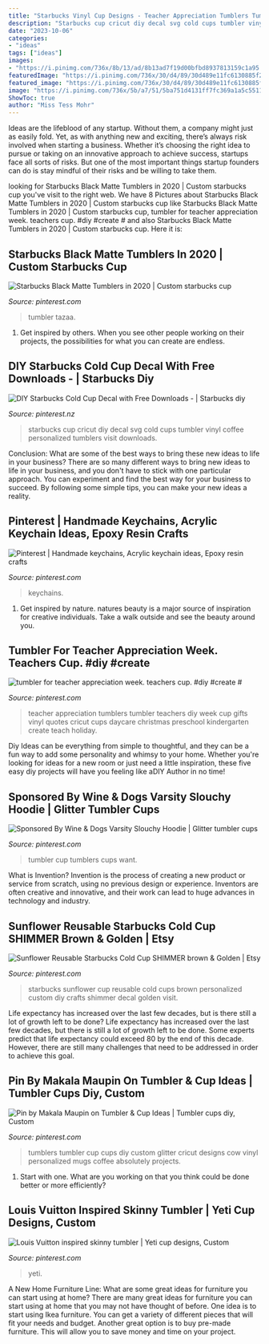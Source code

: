 ```yaml
---
title: "Starbucks Vinyl Cup Designs - Teacher Appreciation Tumblers Tumbler Teachers Diy Week Cup Gifts Vinyl Quotes Cricut Cups Daycare Christmas Preschool Kindergarten Create Teach Holiday"
description: "Starbucks cup cricut diy decal svg cold cups tumbler vinyl coffee personalized tumblers visit downloads"
date: "2023-10-06"
categories:
- "ideas"
tags: ["ideas"]
images:
- "https://i.pinimg.com/736x/8b/13/ad/8b13ad7f19d00bfbd8937813159c1a95.jpg"
featuredImage: "https://i.pinimg.com/736x/30/d4/89/30d489e11fc6130885f22d83e5fa41ae.jpg"
featured_image: "https://i.pinimg.com/736x/30/d4/89/30d489e11fc6130885f22d83e5fa41ae.jpg"
image: "https://i.pinimg.com/736x/5b/a7/51/5ba751d4131ff7fc369a1a5c55110d0c--teacher-appreciation-tumblers.jpg"
ShowToc: true
author: "Miss Tess Mohr"
---
```



Ideas are the lifeblood of any startup. Without them, a company might just as easily fold. Yet, as with anything new and exciting, there’s always risk involved when starting a business. Whether it’s choosing the right idea to pursue or taking on an innovative approach to achieve success, startups face all sorts of risks. But one of the most important things startup founders can do is stay mindful of their risks and be willing to take them.

	

		
looking for Starbucks Black Matte Tumblers in 2020 | Custom starbucks cup you've visit to the right web. We have 8 Pictures about Starbucks Black Matte Tumblers in 2020 | Custom starbucks cup like Starbucks Black Matte Tumblers in 2020 | Custom starbucks cup, tumbler for teacher appreciation week. teachers cup. #diy #create # and also Starbucks Black Matte Tumblers in 2020 | Custom starbucks cup. Here it is:
		
    
## Starbucks Black Matte Tumblers In 2020 | Custom Starbucks Cup

<img loading=lazy src="https://i.pinimg.com/736x/f5/17/41/f51741c339e2747ac598cd1d93372518.jpg" onerror="this.onerror=null;this.src='https://tse4.mm.bing.net/th?id=OIP.GLJ6CW7HipbrHlw9sw6irAHaJ3&amp;pid=15.1';" alt="Starbucks Black Matte Tumblers in 2020 | Custom starbucks cup">

_Source: pinterest.com_

>tumbler tazaa. 

	

1. Get inspired by others. When you see other people working on their projects, the possibilities for what you can create are endless.

    
## DIY Starbucks Cold Cup Decal With Free Downloads - | Starbucks Diy

<img loading=lazy src="https://i.pinimg.com/736x/8b/13/ad/8b13ad7f19d00bfbd8937813159c1a95.jpg" onerror="this.onerror=null;this.src='https://tse1.mm.bing.net/th?id=OIP.GB-yCdhIz9ygSu2lPwxffAHaLG&amp;pid=15.1';" alt="DIY Starbucks Cold Cup Decal with Free Downloads - | Starbucks diy">

_Source: pinterest.nz_

>starbucks cup cricut diy decal svg cold cups tumbler vinyl coffee personalized tumblers visit downloads. 

	

Conclusion: What are some of the best ways to bring these new ideas to life in your business?
There are so many different ways to bring new ideas to life in your business, and you don't have to stick with one particular approach. You can experiment and find the best way for your business to succeed. By following some simple tips, you can make your new ideas a reality.

    
## Pinterest | Handmade Keychains, Acrylic Keychain Ideas, Epoxy Resin Crafts

<img loading=lazy src="https://i.pinimg.com/736x/8f/9d/c9/8f9dc964a02403d57d9757847098d34c.jpg" onerror="this.onerror=null;this.src='https://tse1.mm.bing.net/th?id=OIP.lt02xjBBxG05KGrXVyH8JgHaKG&amp;pid=15.1';" alt="Pinterest | Handmade keychains, Acrylic keychain ideas, Epoxy resin crafts">

_Source: pinterest.com_

>keychains. 

	

1. Get inspired by nature. natures beauty is a major source of inspiration for creative individuals. Take a walk outside and see the beauty around you.

    
## Tumbler For Teacher Appreciation Week. Teachers Cup. #diy #create #

<img loading=lazy src="https://i.pinimg.com/736x/5b/a7/51/5ba751d4131ff7fc369a1a5c55110d0c--teacher-appreciation-tumblers.jpg" onerror="this.onerror=null;this.src='https://tse3.mm.bing.net/th?id=OIP.ZgXsYLyslDNpRy2_3x0YagHaLH&amp;pid=15.1';" alt="tumbler for teacher appreciation week. teachers cup. #diy #create #">

_Source: pinterest.com_

>teacher appreciation tumblers tumbler teachers diy week cup gifts vinyl quotes cricut cups daycare christmas preschool kindergarten create teach holiday. 

	

Diy Ideas can be everything from simple to thoughtful, and they can be a fun way to add some personality and whimsy to your home. Whether you're looking for ideas for a new room or just need a little inspiration, these five easy diy projects will have you feeling like aDIY Author in no time!

    
## Sponsored By Wine &amp; Dogs Varsity Slouchy Hoodie | Glitter Tumbler Cups

<img loading=lazy src="https://i.pinimg.com/736x/3f/54/4d/3f544d538cb50b12a1910b88fbd025bb.jpg" onerror="this.onerror=null;this.src='https://tse3.mm.bing.net/th?id=OIP.lmist3WUG5UQxNLcCNvqFAHaJ4&amp;pid=15.1';" alt="Sponsored By Wine &amp; Dogs Varsity Slouchy Hoodie | Glitter tumbler cups">

_Source: pinterest.com_

>tumbler cup tumblers cups want. 

	

What is Invention?
Invention is the process of creating a new product or service from scratch, using no previous design or experience. Inventors are often creative and innovative, and their work can lead to huge advances in technology and industry.

    
## Sunflower Reusable Starbucks Cold Cup SHIMMER Brown &amp; Golden | Etsy

<img loading=lazy src="https://i.pinimg.com/736x/30/d4/89/30d489e11fc6130885f22d83e5fa41ae.jpg" onerror="this.onerror=null;this.src='https://tse4.mm.bing.net/th?id=OIP.nIWENKbRQ3ctKRd6XMXO_QHaJ3&amp;pid=15.1';" alt="Sunflower Reusable Starbucks Cold Cup SHIMMER brown &amp; Golden | Etsy">

_Source: pinterest.com_

>starbucks sunflower cup reusable cold cups brown personalized custom diy crafts shimmer decal golden visit. 

	

Life expectancy has increased over the last few decades, but is there still a lot of growth left to be done?
Life expectancy has increased over the last few decades, but there is still a lot of growth left to be done. Some experts predict that life expectancy could exceed 80 by the end of this decade. However, there are still many challenges that need to be addressed in order to achieve this goal.

    
## Pin By Makala Maupin On Tumbler &amp; Cup Ideas | Tumbler Cups Diy, Custom

<img loading=lazy src="https://i.pinimg.com/736x/63/69/0b/63690ba26e808336de63ffed85ca383c.jpg" onerror="this.onerror=null;this.src='https://tse4.mm.bing.net/th?id=OIP.kRY4nNiY-eIkqb7nu_KWnwHaLQ&amp;pid=15.1';" alt="Pin by Makala Maupin on Tumbler &amp; Cup Ideas | Tumbler cups diy, Custom">

_Source: pinterest.com_

>tumblers tumbler cup cups diy custom glitter cricut designs cow vinyl personalized mugs coffee absolutely projects. 

	

1. Start with one. What are you working on that you think could be done better or more efficiently?

    
## Louis Vuitton Inspired Skinny Tumbler | Yeti Cup Designs, Custom

<img loading=lazy src="https://i.pinimg.com/736x/a3/65/94/a3659428ee6779c203502f869812d334.jpg" onerror="this.onerror=null;this.src='https://tse1.mm.bing.net/th?id=OIP.MXNVIIf4Hc3UfMsDgirAYQHaJ3&amp;pid=15.1';" alt="Louis Vuitton inspired skinny tumbler | Yeti cup designs, Custom">

_Source: pinterest.com_

>yeti. 

	

A New Home Furniture Line: What are some great ideas for furniture you can start using at home?
There are many great ideas for furniture you can start using at home that you may not have thought of before. One idea is to start using Ikea furniture. You can get a variety of different pieces that will fit your needs and budget. Another great option is to buy pre-made furniture. This will allow you to save money and time on your project.


